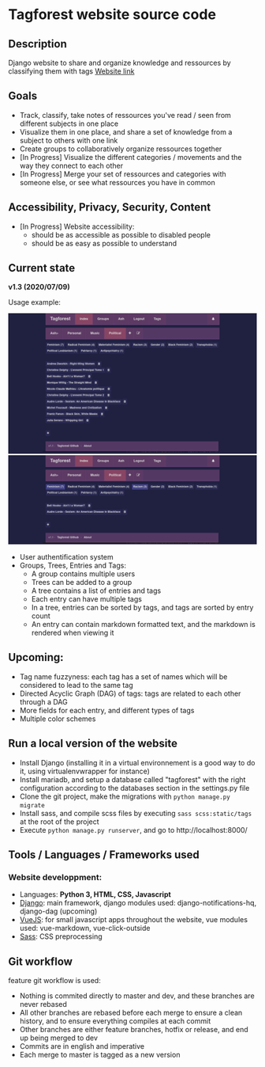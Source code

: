 # Tagforest website source code

## Description

Django website to share and organize knowledge and ressources by classifying them with tags
[Website link](www.tagforest.fr)

## Goals

- Track, classify, take notes of ressources you've read / seen from different subjects in one place
- Visualize them in one place, and share a set of knowledge from a subject to others with one link
- Create groups to collaboratively organize ressources together
- [In Progress] Visualize the different categories / movements and the way they connect to each other
- [In Progress] Merge your set of ressources and categories with someone else, or see what ressources
  you have in common

## Accessibility, Privacy, Security, Content

- [In Progress] Website accessibility:
   * should be as accessible as possible to disabled people
   * should be as easy as possible to understand

## Current state

**v1.3 (2020/07/09)**

Usage example: 

![Index screenshot](readme_img/tagforest-index.png)
![Index screenshot with tag selection](readme_img/tagforest-index-tags.png)

- User authentification system
- Groups, Trees, Entries and Tags:
  * A group contains multiple users
  * Trees can be added to a group
  * A tree contains a list of entries and tags
  * Each entry can have multiple tags
  * In a tree, entries can be sorted by tags, and tags are sorted by entry count
  * An entry can contain markdown formatted text, and the markdown is rendered when viewing it

## Upcoming:

- Tag name fuzzyness: each tag has a set of names which will be considered to lead to the same tag
- Directed Acyclic Graph (DAG) of tags: tags are related to each other through a DAG
- More fields for each entry, and different types of tags
- Multiple color schemes

## Run a local version of the website

- Install Django (installing it in a virtual environnement is a good way to do it, using virtualenvwrapper for instance)
- Install mariadb, and setup a database called "tagforest" with the right configuration according to the databases section in the settings.py file
- Clone the git project, make the migrations with `python manage.py migrate`
- Install sass, and compile scss files by executing `sass scss:static/tags` at the root of the project
- Execute `python manage.py runserver`, and go to http://localhost:8000/

## Tools / Languages / Frameworks used

### Website developpment:
  - Languages: **Python 3, HTML, CSS, Javascript**
  - [Django](https://www.djangoproject.com/): main framework, django modules used: django-notifications-hq, django-dag (upcoming)</li>
  - [VueJS](https://vuejs.org/): for small javascript apps throughout the website, vue modules used: vue-markdown, vue-click-outside</li>
  - [Sass](https://sass-lang.com/): CSS preprocessing</li>

## Git workflow

feature git workflow is used:

- Nothing is commited directly to master and dev, and these branches are never rebased
- All other branches are rebased before each merge to ensure a clean history, and to ensure
everything compiles at each commit
- Other branches are either feature branches, hotfix or release, and end up being merged to dev
- Commits are in english and imperative
- Each merge to master is tagged as a new version
